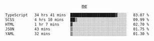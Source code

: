 <p align="center">
  <samp>
    <a href="https://yiwwhl.com">me</a>
  </samp>
</p>

<!--START_SECTION:waka-->

```txt
TypeScript   34 hrs 41 mins  ████████████████████▓░░░░   83.07 %
SCSS         4 hrs 10 mins   ██▒░░░░░░░░░░░░░░░░░░░░░░   09.99 %
HTML         1 hr 7 mins     ▓░░░░░░░░░░░░░░░░░░░░░░░░   02.70 %
JSON         43 mins         ▒░░░░░░░░░░░░░░░░░░░░░░░░   01.75 %
YAML         32 mins         ▒░░░░░░░░░░░░░░░░░░░░░░░░   01.30 %
```

<!--END_SECTION:waka-->